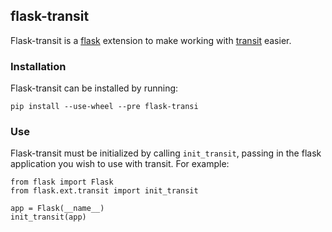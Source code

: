 flask-transit
------

Flask-transit is a [flask](http://flask.pocoo.org/) extension to make working
with
[transit](https://github.com/cognitect/transit-python) easier.

### Installation

Flask-transit can be installed by running:

    pip install --use-wheel --pre flask-transi

### Use

Flask-transit must be initialized by calling `init_transit`, passing in the
flask application you wish to use with transit.  For example:

    from flask import Flask
    from flask.ext.transit import init_transit

    app = Flask(__name__)
    init_transit(app)

